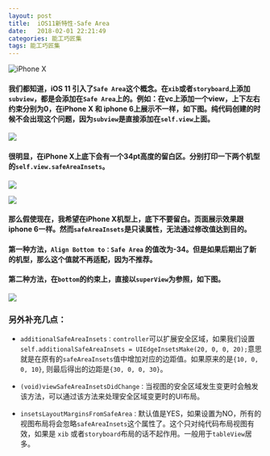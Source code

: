 ```yaml
---
layout: post
title:  iOS11新特性-Safe Area
date:   2018-02-01 22:21:49
categories: 能工巧匠集
tags: 能工巧匠集
---
```



![iPhone X ](https://ws1.sinaimg.cn/large/006tNc79ly1fz4yshtporj30rs0o3qag.jpg)

#### 我们都知道，iOS 11 引入了`Safe Area`这个概念。在`xib`或者`storyboard`上添加`subview`，都是会添加在`Safe Area`上的。例如：在vc上添加一个view，上下左右约束分别为0，在iPhone X 和 iphone 6上展示不一样，如下图。纯代码创建的时候不会出现这个问题，因为`subview`是直接添加在`self.view`上面。

![](https://ws4.sinaimg.cn/large/006tNc79ly1fz4yso54kxj30rs0r7gm6.jpg)

#### 很明显，在iPhone X上底下会有一个34pt高度的留白区。分别打印一下两个机型的`self.view.safeAreaInsets`。

![](https://ws1.sinaimg.cn/large/006tNc79ly1fz4yw91a0hj30rs02hjrm.jpg)

![](https://ws3.sinaimg.cn/large/006tNc79ly1fz4ywc9um3j30rs02pdg3.jpg)

#### 那么假使现在，我希望在iPhone X机型上，底下不要留白。页面展示效果跟iphone 6一样。然而`safeAreaInsets`是只读属性，无法通过修改值达到目的。


#### 第一种方法，`Align Bottom to：Safe Area` 的值改为-34。但是如果后期出了新的机型，那么这个值就不再适配，因为不推荐。


#### 第二种方法，在`bottom`的约束上，直接以`superView`为参照，如下图。

![](https://ws3.sinaimg.cn/large/006tNc79ly1fz4ysppej9j30rs0e9jvb.jpg)

### 另外补充几点：

- `additionalSafeAreaInsets：controller`可以扩展安全区域，如果我们设置`self.additionalSafeAreaInsets = UIEdgeInsetsMake(20, 0, 0, 20);`意思就是在原有的`safeAreaInsets`值中增加对应的边距值。如果原来的是`{10, 0, 0, 10}`, 则最后得出的边距是`{30, 0, 0, 30}`。

- `(void)viewSafeAreaInsetsDidChange：`当视图的安全区域发生变更时会触发该方法，可以通过该方法来处理安全区域变更时的UI布局。

- `insetsLayoutMarginsFromSafeArea：`默认值是YES，如果设置为NO，所有的视图布局将会忽略`safeAreaInsets`这个属性了。这个只对纯代码布局视图有效，如果是 `xib` 或者`storyboard`布局的话不起作用。一般用于`tableView`居多。